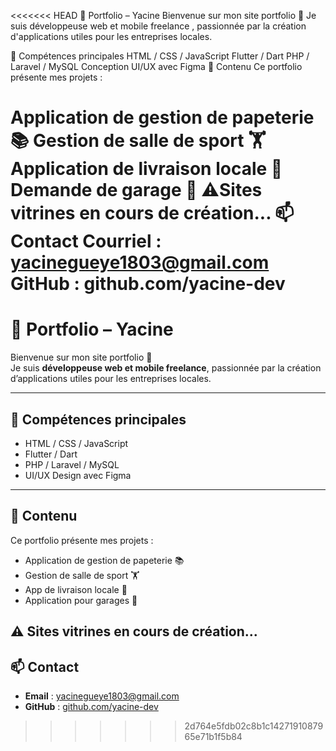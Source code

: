 <<<<<<< HEAD
💼 Portfolio – Yacine
Bienvenue sur mon site portfolio 👋
Je suis développeuse web et mobile freelance , passionnée par la création d'applications utiles pour les entreprises locales.

🌟 Compétences principales
HTML / CSS / JavaScript
Flutter / Dart
PHP / Laravel / MySQL
Conception UI/UX avec Figma
📁 Contenu
Ce portfolio présente mes projets :

Application de gestion de papeterie 📚
Gestion de salle de sport 🏋️
Application de livraison locale 🛵
Demande de garage 🚗
⚠️Sites vitrines en cours de création...
📫 Contact
Courriel : yacinegueye1803@gmail.com
GitHub : github.com/yacine-dev
=======
# 💼 Portfolio – Yacine

Bienvenue sur mon site portfolio 👋  
Je suis **développeuse web et mobile freelance**, passionnée par la création d’applications utiles pour les entreprises locales.

---

## 🌟 Compétences principales
- HTML / CSS / JavaScript
- Flutter / Dart
- PHP / Laravel / MySQL
- UI/UX Design avec Figma

---

## 📁 Contenu
Ce portfolio présente mes projets :
- Application de gestion de papeterie 📚
- Gestion de salle de sport 🏋️
- App de livraison locale 🛵
- Application pour garages 🚗
  
⚠️ Sites vitrines en cours de création...
---

## 📫 Contact
- **Email** : yacinegueye1803@gmail.com 
- **GitHub** : [github.com/yacine-dev](https://github.com/yacine1803)
>>>>>>> 2d764e5fdb02c8b1c1427191087965e71b1f5b84
